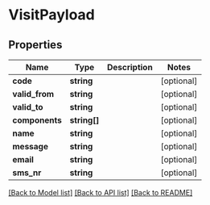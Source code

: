 # VisitPayload

## Properties
Name | Type | Description | Notes
------------ | ------------- | ------------- | -------------
**code** | **string** |  | [optional] 
**valid_from** | **string** |  | [optional] 
**valid_to** | **string** |  | [optional] 
**components** | **string[]** |  | [optional] 
**name** | **string** |  | [optional] 
**message** | **string** |  | [optional] 
**email** | **string** |  | [optional] 
**sms_nr** | **string** |  | [optional] 

[[Back to Model list]](../README.md#documentation-for-models) [[Back to API list]](../README.md#documentation-for-api-endpoints) [[Back to README]](../README.md)


